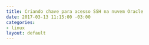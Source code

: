 ```yaml
---
title: Criando chave para acesso SSH na nuvem Oracle
date: 2017-03-13 11:15:00 -03:00
categories:
- linux
layout: default
---
```


